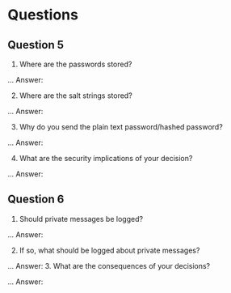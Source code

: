 # Questions

## Question 5
1. Where are the passwords stored?

... Answer: 

2. Where are the salt strings stored?

... Answer: 

3. Why do you send the plain text password/hashed password?

... Answer: 

4. What are the security implications of your decision?

... Answer: 

## Question 6
1. Should private messages be logged?

... Answer: 

2. If so, what should be logged about private messages?

... Answer: 
3. What are the consequences of your decisions?

... Answer: 
